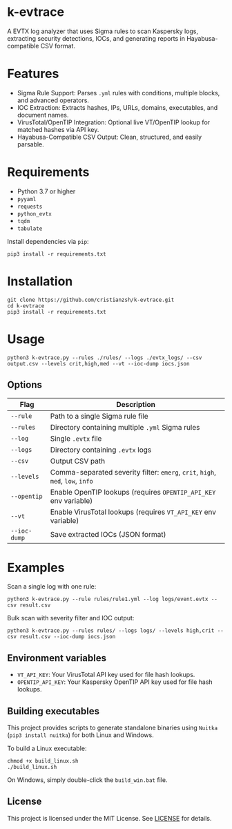 # k-evtrace

A EVTX log analyzer that uses Sigma rules to scan Kaspersky logs, extracting security detections, IOCs, and generating reports in Hayabusa-compatible CSV format.

# Features

* Sigma Rule Support: Parses `.yml` rules with conditions, multiple blocks, and advanced operators.
* IOC Extraction: Extracts hashes, IPs, URLs, domains, executables, and document names.
* VirusTotal/OpenTIP Integration: Optional live VT/OpenTIP lookup for matched hashes via API key.
* Hayabusa-Compatible CSV Output: Clean, structured, and easily parsable.

# Requirements

* Python 3.7 or higher
* `pyyaml`
* `requests`
* `python_evtx`
* `tqdm`
* `tabulate`

Install dependencies via `pip`:

```
pip3 install -r requirements.txt
```

# Installation

```
git clone https://github.com/cristianzsh/k-evtrace.git
cd k-evtrace
pip3 install -r requirements.txt
```

# Usage

```
python3 k-evtrace.py --rules ./rules/ --logs ./evtx_logs/ --csv output.csv --levels crit,high,med --vt --ioc-dump iocs.json
```

## Options

| Flag           | Description                                                                    |
| ---------------| ------------------------------------------------------------------------------ |
| `--rule`       | Path to a single Sigma rule file                                               |
| `--rules`      | Directory containing multiple `.yml` Sigma rules                               |
| `--log`        | Single `.evtx` file                                                            |
| `--logs`       | Directory containing `.evtx` logs                                              |
| `--csv`        | Output CSV path                                                                |
| `--levels`     | Comma-separated severity filter: `emerg`, `crit`, `high`, `med`, `low`, `info` |
| `--opentip`    | Enable OpenTIP lookups (requires `OPENTIP_API_KEY` env variable)               |
| `--vt`         | Enable VirusTotal lookups (requires `VT_API_KEY` env variable)                 |
| `--ioc-dump`   | Save extracted IOCs (JSON format)                                              |

# Examples

Scan a single log with one rule:

```
python3 k-evtrace.py --rule rules/rule1.yml --log logs/event.evtx --csv result.csv
```

Bulk scan with severity filter and IOC output:

```
python3 k-evtrace.py --rules rules/ --logs logs/ --levels high,crit --csv result.csv --ioc-dump iocs.json
```
## Environment variables

* `VT_API_KEY`: Your VirusTotal API key used for file hash lookups.
* `OPENTIP_API_KEY`: Your Kaspersky OpenTIP API key used for file hash lookups.

## Building executables

This project provides scripts to generate standalone binaries using `Nuitka` (`pip3 install nuitka`) for both Linux and Windows.

To build a Linux executable:
```
chmod +x build_linux.sh
./build_linux.sh
```

On Windows, simply double-click the `build_win.bat` file.

## License

This project is licensed under the MIT License. See [LICENSE](LICENSE) for details.
